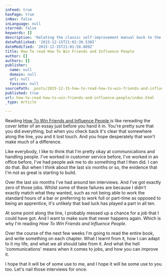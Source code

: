```yaml
---
inFeed: true
hasPage: true
inNav: false
inLanguage: null
starred: false
keywords: []
description: 'Relating the classic self-improvement manual back to the modern world. '
datePublished: '2015-12-15T21:02:30.530Z'
dateModified: '2015-12-15T21:01:58.889Z'
title: How To read How To Win Friends and Influence People
author: []
authors: []
publisher:
  name: null
  domain: null
  url: null
  favicon: null
sourcePath: _posts/2015-12-15-how-to-read-how-to-win-friends-and-influence-people.md
published: true
url: how-to-read-how-to-win-friends-and-influence-people/index.html
_type: Article

---
```

Reading [How To Win Friends and Influence People ][0]is like rereading the cover letter of an essay just before you hand it in. You're pretty sure that you did everything, but when you check back it's clear that somewhere along the line, you and it lost touch. And you hope desperately that won't make much of a difference.

Like everybody, I like to think that I'm pretty okay at communications and handling people. I've worked in customer service before, I've worked in an office before, I've had people ask me to do something that I then did. I can do that. But when I think about the last six months or so, the evidence that I'm not as great is starting to build. 

Over the last six months I've had around ten interviews. And I've got exactly zero of those jobs. Whilst some of these failures are because I didn't exactly match what they wanted, such as not being able to work the standard hours of a bar or  preferring to work full or part-time as opposed to being an apprentice, it's unlikely that bad luck has played a part in all ten.

At some point along the line, I probably messed up a chance for a job that I could have got. And I want to make sure that never happens again. Which is why I'm reading _How To Win Friends and Influence People_.

Over the course of the next few weeks I'm going to read the entire book, and write something on each chapter. What I learnt from it, how I can adapt to it my life, and what we all should take from it. And what the hell 'communications' means when it comes to jobs, and how you can improve it.

I hope that it will be of some use to me, and I hope it will be some use to you too. Let's nail those interviews for once. 

[0]: https://en.wikipedia.org/wiki/How_to_Win_Friends_and_Influence_People